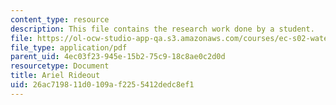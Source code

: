 ```yaml
---
content_type: resource
description: This file contains the research work done by a student.
file: https://ol-ocw-studio-app-qa.s3.amazonaws.com/courses/ec-s02-water-jet-technologies-spring-2005/26ac719811d0109af2255412dedc8ef1_MITEC_S02S05_arielrideout.pdf
file_type: application/pdf
parent_uid: 4ec03f23-945e-15b2-75c9-18c8ae0c2d0d
resourcetype: Document
title: Ariel Rideout
uid: 26ac7198-11d0-109a-f225-5412dedc8ef1
---
```

